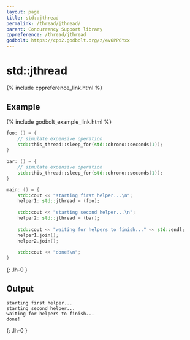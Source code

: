 ```yaml
---
layout: page
title: std::jthread
permalink: /thread/jthread/
parent: Concurrency Support library
cppreference: /thread/jthread
godbolt: https://cpp2.godbolt.org/z/4v6PP6Yxx
---
```

# std::jthread

{% include cppreference_link.html %}

## Example

{% include godbolt_example_link.html %}

```cpp
foo: () = {
    // simulate expensive operation
    std::this_thread::sleep_for(std::chrono::seconds(1));
}
 
bar: () = {
    // simulate expensive operation
    std::this_thread::sleep_for(std::chrono::seconds(1));
}

main: () = {
    std::cout << "starting first helper...\n";
    helper1: std::jthread = (foo);
 
    std::cout << "starting second helper...\n";
    helper2: std::jthread = (bar);
 
    std::cout << "waiting for helpers to finish..." << std::endl;
    helper1.join();
    helper2.join();
 
    std::cout << "done!\n";
}
```
{: .lh-0 }

## Output

```
starting first helper...
starting second helper...
waiting for helpers to finish...
done!
```
{: .lh-0 }